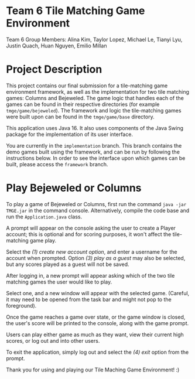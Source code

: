 # Team 6 Tile Matching Game Environment

Team 6 Group Members: Alina Kim, Taylor Lopez, Michael Le, Tianyi Lyu, Justin Quach, Huan Nguyen, Emilio Millan

# Project Description

This project contains our final submission for a tile-matching game environment framework, as well as the implementation for two tile matching games: Columns and Bejeweled. The game logic that handles each of the games can be found in their respective directories (for example `tmge/game/bejeweled`). The framework and logic the tile-matching games were built upon can be found in the `tmge/game/base` directory. 

This application uses Java 16. It also uses components of the Java Swing package for the implementation of its user interface. 

You are currently in the `implementation` branch. This branch contains the demo games built using the framework, and can be run by following the instructions below. In order to see the interface upon which games can be built, please access the `framework` branch.

# Play Bejeweled or Columns

To play a game of Bejeweled or Columns, first run the command `java -jar TMGE.jar` in the command console. Alternatively, compile the code base and run the `Application.java` class.

A prompt will appear on the console asking the user to create a Player account; this is optional and for scoring purposes, it won't affect the tile-matching game play. 

Select the *(1) create new account option*, and enter a username for the account when prompted. Option *(3) play as a guest* may also be selected, but any scores played as a guest will not be saved. 

After logging in, a new prompt will appear asking which of the two tile matching games the user would like to play. 

Select one, and a new window will appear with the selected game. (Careful, it may need to be opened from the task bar and might not pop to the foreground). 

Once the game reaches a game over state, or the game window is closed, the user's score will be printed to the console, along with the game prompt. 

Users can play either game as much as they want, view their current high scores, or log out and into other users. 

To exit the application, simply log out and select the *(4) exit* option from the prompt. 

Thank you for using and playing our Tile Maching Game Environment! :) 